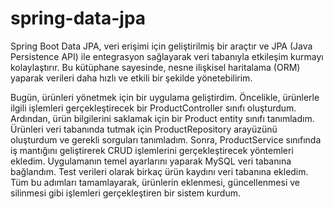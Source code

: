 # spring-data-jpa

Spring Boot Data JPA, veri erişimi için geliştirilmiş bir araçtır ve JPA (Java Persistence API) ile entegrasyon sağlayarak veri tabanıyla etkileşim kurmayı kolaylaştırır. Bu kütüphane sayesinde, nesne ilişkisel haritalama (ORM) yaparak verileri daha hızlı ve etkili bir şekilde yönetebilirim.

Bugün, ürünleri yönetmek için bir uygulama geliştirdim. Öncelikle, ürünlerle ilgili işlemleri gerçekleştirecek bir ProductController sınıfı oluşturdum. Ardından, ürün bilgilerini saklamak için bir Product entity sınıfı tanımladım. Ürünleri veri tabanında tutmak için ProductRepository arayüzünü oluşturdum ve gerekli sorguları tanımladım. Sonra, ProductService sınıfında iş mantığını geliştirerek CRUD işlemlerini gerçekleştirecek yöntemleri ekledim. Uygulamanın temel ayarlarını yaparak MySQL veri tabanına bağlandım. Test verileri olarak birkaç ürün kaydını veri tabanına ekledim. Tüm bu adımları tamamlayarak, ürünlerin eklenmesi, güncellenmesi ve silinmesi gibi işlemleri gerçekleştiren bir sistem kurdum.